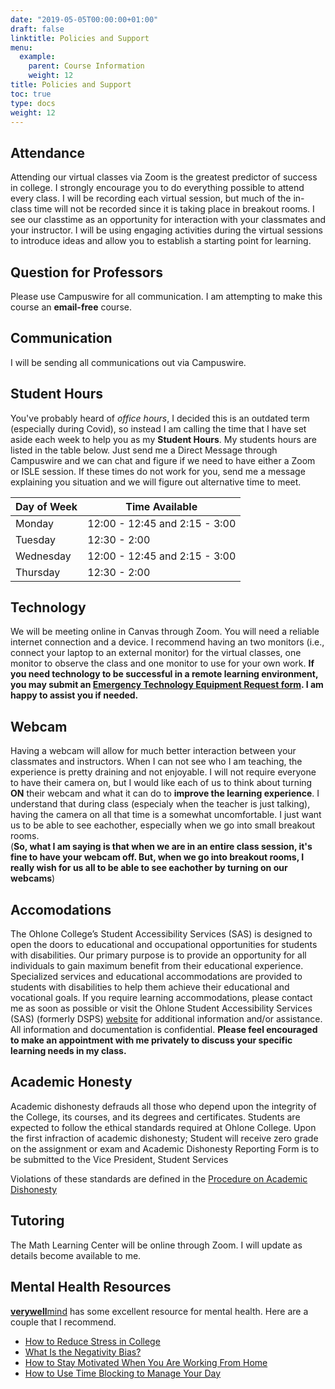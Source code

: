 ```yaml
---
date: "2019-05-05T00:00:00+01:00"
draft: false
linktitle: Policies and Support
menu:
  example:
    parent: Course Information
    weight: 12
title: Policies and Support
toc: true
type: docs
weight: 12
---
```


## Attendance
Attending our virtual classes via Zoom is the greatest predictor of success in college.  I strongly encourage you to do everything possible to attend every class.  I will be recording each virtual session, but much of the in-class time will not be recorded since it is taking place in breakout rooms.  I see our classtime as an opportunity for interaction with your classmates and your instructor.  I will be using engaging activities during the virtual sessions to introduce ideas and allow you to establish a starting point for learning.  

## Question for Professors
Please use Campuswire for all communication. I am attempting to make this course an **email-free** course.

## Communication
I will be sending all communications out via Campuswire.  

## Student Hours
You've probably heard of *office hours*, I decided this is an outdated term (especially during Covid), so instead I am calling the time that I have set aside each week to help you as my **Student Hours**.  My students hours are listed in the table below.  Just send me a Direct Message through Campuswire and we can chat and figure if we need to have either a Zoom or ISLE session.  If these times do not work for you, send me a message explaining you situation and we will figure out alternative time to meet.

| Day of Week  | Time Available                 |
|--------------|--------------------------------|
| Monday       | 12:00 - 12:45 and 2:15 - 3:00  |
| Tuesday      | 12:30 - 2:00                   |
| Wednesday    | 12:00 - 12:45 and 2:15 - 3:00  |
| Thursday     | 12:30 - 2:00                   |

## Technology
We will be meeting online in Canvas through Zoom. You will need a reliable internet connection and a device.  I recommend having an two monitors (i.e., connect your laptop to an external monitor) for the virtual classes, one monitor to observe the class and one monitor to use for your own work.  **If you need technology to be successful in a remote learning environment, you may submit an [Emergency Technology Equipment Request form](https://ohlone.formstack.com/forms/emergency_technology_equipment_request_form). I am happy to assist you if needed.**

## Webcam
Having a webcam will allow for much better interaction between your classmates and instructors.  When I can not see who I am teaching, the experience is pretty draining and not enjoyable.  I will not require everyone to have their camera on, but I would like each of us to think about turning **ON** their webcam and what it can do to **improve the learning experience**.  I understand that during class (especialy when the teacher is just talking), having the camera on all that time is a somewhat uncomfortable.  I just want us to be able to see eachother, especially when we go into small breakout rooms.   
(**So, what I am saying is that when we are in an entire class session, it's fine to have your webcam off.  But, when we go into breakout rooms, I really wish for us all to be able to see eachother by turning on our webcams**)

## Accomodations
The Ohlone College’s Student Accessibility Services (SAS) is designed to open the doors to educational and occupational opportunities for students with disabilities. Our primary purpose is to provide an opportunity for all individuals to gain maximum benefit from their educational experience. Specialized services and educational accommodations are provided to students with disabilities to help them achieve their educational and vocational goals. If you require learning accommodations, please contact me as soon as possible or visit the Ohlone Student Accessibility Services (SAS) (formerly DSPS) [website](https://www.ohlone.edu/sas) for additional information and/or assistance.  All information and documentation is confidential.  **Please feel encouraged to make an appointment with me privately to discuss your specific learning needs in my class.**

## Academic Honesty
Academic dishonesty defrauds all those who depend upon the integrity of the College, its courses, and its degrees and certificates. Students are expected to follow the ethical standards required at Ohlone College.  Upon the first infraction of academic dishonesty; Student will receive zero grade on the assignment or exam and Academic Dishonesty Reporting Form is to be submitted to the Vice President, Student Services 

Violations of these standards are defined in the [Procedure on Academic Dishonesty](http://www.ohlone.edu/org/studentservices/academicdishonesty.html) 

## Tutoring
The Math Learning Center will be online through Zoom.  I will update as details become available to me.

## Mental Health Resources
[**verywell**mind](verywellmind.com) has some excellent resource for mental health.  Here are a couple that I recommend.
- [How to Reduce Stress in College](https://www.verywellmind.com/college-life-how-to-reduce-stress-3145176)
- [What Is the Negativity Bias?](https://www.verywellmind.com/negative-bias-4589618)
- [How to Stay Motivated When You Are Working From Home](https://www.verywellmind.com/work-from-home-motivation-4802480)
- [How to Use Time Blocking to Manage Your Day](https://www.verywellmind.com/how-to-use-time-blocking-to-manage-your-day-4797509)